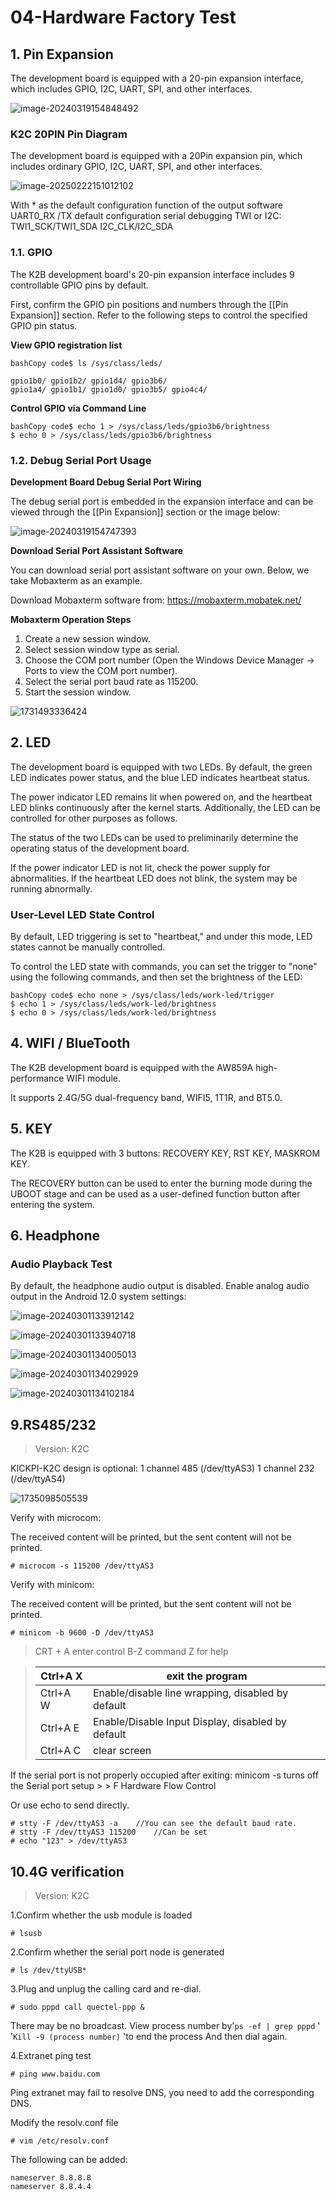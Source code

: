 # 04-Hardware Factory Test



## 1. Pin Expansion

The development board is equipped with a 20-pin expansion interface, which includes GPIO, I2C, UART, SPI, and other interfaces.

![image-20240319154848492](http://tanzhtanzh.oss-cn-shenzhen.aliyuncs.com/img/image-20240319154848492.png)



### K2C 20PIN Pin Diagram

The development board is equipped with a 20Pin expansion pin, which includes ordinary GPIO, I2C, UART, SPI, and other interfaces.

![image-20250222151012102](http://tanzhtanzh.oss-cn-shenzhen.aliyuncs.com/img/image-20250222151012102.png)

With * as the default configuration function of the output software
UART0_RX /TX default configuration serial debugging
TWI or I2C: TWI1_SCK/TWI1_SDA I2C_CLK/I2C_SDA

### 1.1. GPIO

The K2B development board's 20-pin expansion interface includes 9 controllable GPIO pins by default.

First, confirm the GPIO pin positions and numbers through the [[Pin Expansion]] section. Refer to the following steps to control the specified GPIO pin status.

**View GPIO registration list**

```
bashCopy code$ ls /sys/class/leds/

gpio1b0/ gpio1b2/ gpio1d4/ gpio3b6/ 
gpio1a4/ gpio1b1/ gpio1d0/ gpio3b5/ gpio4c4/
```

**Control GPIO via Command Line**

```
bashCopy code$ echo 1 > /sys/class/leds/gpio3b6/brightness
$ echo 0 > /sys/class/leds/gpio3b6/brightness
```



### 1.2. Debug Serial Port Usage

**Development Board Debug Serial Port Wiring**

The debug serial port is embedded in the expansion interface and can be viewed through the [[Pin Expansion]] section or the image below:

![image-20240319154747393](http://tanzhtanzh.oss-cn-shenzhen.aliyuncs.com/img/image-20240319154747393.png)

**Download Serial Port Assistant Software**

You can download serial port assistant software on your own. Below, we take Mobaxterm as an example.

Download Mobaxterm software from: https://mobaxterm.mobatek.net/

**Mobaxterm Operation Steps**

1. Create a new session window.
2. Select session window type as serial.
3. Choose the COM port number (Open the Windows Device Manager -> Ports to view the COM port number).
4. Select the serial port baud rate as 115200.
5. Start the session window.

![1731493336424](http://tanzhtanzh.oss-cn-shenzhen.aliyuncs.com/img/1731493336424.png)

## 2. LED

The development board is equipped with two LEDs. By default, the green LED indicates power status, and the blue LED indicates heartbeat status.

The power indicator LED remains lit when powered on, and the heartbeat LED blinks continuously after the kernel starts. Additionally, the LED can be controlled for other purposes as follows.

The status of the two LEDs can be used to preliminarily determine the operating status of the development board.

If the power indicator LED is not lit, check the power supply for abnormalities. If the heartbeat LED does not blink, the system may be running abnormally.



### User-Level LED State Control

By default, LED triggering is set to "heartbeat," and under this mode, LED states cannot be manually controlled.

To control the LED state with commands, you can set the trigger to "none" using the following commands, and then set the brightness of the LED:

```
bashCopy code$ echo none > /sys/class/leds/work-led/trigger
$ echo 1 > /sys/class/leds/work-led/brightness
$ echo 0 > /sys/class/leds/work-led/brightness
```



## 4. WIFI / BlueTooth

The K2B development board is equipped with the AW859A high-performance WIFI module.

It supports 2.4G/5G dual-frequency band, WIFI5, 1T1R, and BT5.0.



## 5. KEY

The K2B is equipped with 3 buttons: RECOVERY KEY, RST KEY, MASKROM KEY.

The RECOVERY button can be used to enter the burning mode during the UBOOT stage and can be used as a user-defined function button after entering the system.



## 6. Headphone

### Audio Playback Test

By default, the headphone audio output is disabled. Enable analog audio output in the Android 12.0 system settings:

![image-20240301133912142](http://tanzhtanzh.oss-cn-shenzhen.aliyuncs.com/img/image-20240301133912142.png)

![image-20240301133940718](http://tanzhtanzh.oss-cn-shenzhen.aliyuncs.com/img/image-20240301133940718.png)

![image-20240301134005013](http://tanzhtanzh.oss-cn-shenzhen.aliyuncs.com/img/image-20240301134005013.png)

![image-20240301134029929](http://tanzhtanzh.oss-cn-shenzhen.aliyuncs.com/img/image-20240301134029929.png)

![image-20240301134102184](http://tanzhtanzh.oss-cn-shenzhen.aliyuncs.com/img/image-20240301134102184.png)

## 9.RS485/232

> Version: K2C

KICKPI-K2C design is optional: 1 channel 485 (/dev/ttyAS3) 1 channel 232 (/dev/ttyAS4)

![1735098505539](http://tanzhtanzh.oss-cn-shenzhen.aliyuncs.com/img/1735098505539.jpg)

Verify with microcom:

The received content will be printed, but the sent content will not be printed.

```shell
# microcom -s 115200 /dev/ttyAS3
```

Verify with minicom:

The received content will be printed, but the sent content will not be printed.

```shell
# minicom -b 9600 -D /dev/ttyAS3
```

> CRT + A enter control B-Z command Z for help

> | Ctrl+A X | exit the program                                  |
> | -------- | ------------------------------------------------- |
> | Ctrl+A W | Enable/disable line wrapping, disabled by default |
> | Ctrl+A E | Enable/Disable Input Display, disabled by default |
> | Ctrl+A C | clear screen                                      |

If the serial port is not properly occupied after exiting: minicom -s turns off the Serial port setup > > F Hardware Flow Control

Or use echo to send directly.

```shell
# stty -F /dev/ttyAS3 -a 	//You can see the default baud rate.
# stty -F /dev/ttyAS3 115200 	//Can be set
# echo "123" > /dev/ttyAS3
```



## 10.4G verification

> Version: K2C

1.Confirm whether the usb module is loaded

```shell
# lsusb
```

2.Confirm whether the serial port node is generated

```shell
# ls /dev/ttyUSB*
```

3.Plug and unplug the calling card and re-dial.

```shell
# sudo pppd call quectel-ppp &
```

There may be no broadcast.
View process number by'`ps -ef | grep pppd` '
'`Kill -9 (process number)` 'to end the process
And then dial again.

4.Extranet ping test

```shell
# ping www.baidu.com
```

Ping extranet may fail to resolve DNS, you need to add the corresponding DNS.

Modify the resolv.conf file

```shell
# vim /etc/resolv.conf
```

The following can be added:

```shell
nameserver 8.8.8.8
nameserver 8.8.4.4
```

